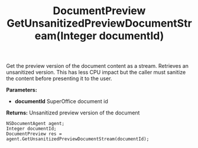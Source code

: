 ﻿---
uid: crmscript_ref_NSDocumentAgent_GetUnsanitizedPreviewDocumentStream
title: DocumentPreview GetUnsanitizedPreviewDocumentStream(Integer documentId)
intellisense: NSDocumentAgent.GetUnsanitizedPreviewDocumentStream
keywords: NSDocumentAgent, GetUnsanitizedPreviewDocumentStream
so.topic: reference
---

Get the preview version of the document content as a stream. Retrieves an unsanitized version. This has less CPU impact but the caller must sanitize the content before presenting it to the user.

**Parameters:**
 - **documentId** SuperOffice document id

**Returns:** Unsanitized preview version of the document

```crmscript
NSDocumentAgent agent;
Integer documentId;
DocumentPreview res = agent.GetUnsanitizedPreviewDocumentStream(documentId);
```

